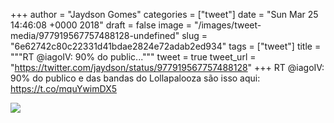 
+++
author = "Jaydson Gomes"
categories = ["tweet"]
date = "Sun Mar 25 14:46:08 +0000 2018"
draft = false
image = "/images/tweet-media/977919567757488128-undefined"
slug = "6e62742c80c22331d41bdae2824e72adab2ed934"
tags = ["tweet"]
title = """RT @iagoIV: 90% do public..."""
tweet = true
tweet_url = "https://twitter.com/jaydson/status/977919567757488128"
+++
RT @iagoIV: 90% do publico e das bandas do Lollapalooza são isso aqui: https://t.co/mquYwimDX5

![](/images/tweet-media/977919567757488128-undefined)